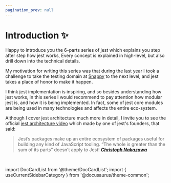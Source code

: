 ```yaml
---
pagination_prev: null
---
```


# Introduction ✨

Happy to introduce you the 6-parts series of jest which explains you step after step how jest works,
Every concept is explained in high-level, but also drill down into the technical details.

My motivation for writing this series was that during the last year I took a challenge to take the testing domain at [Snappy](https://www.linkedin.com/company/snappy-app/) to the next level, and jest takes a place of honor to make it happen.

I think jest implementation is inspiring, and so besides understanding how jest works, in this series I would recommend to pay attention how modular jest is, and how it is being implemented.
In fact, some of jest core modules are being used in many technologies and affects the entire eco-system.

Although I cover jest architecture much more in detail, I invite you to see the official [jest architecture video](https://jestjs.io/docs/architecture) which made by one of jest's founders, that said:

> Jest’s packages make up an entire ecosystem of packages useful for building any kind of JavaScript tooling.
> “The whole is greater than the sum of its parts” doesn’t apply to Jest!
> **_[Christoph Nakazawa](https://twitter.com/cpojer)_**

<br />

import DocCardList from '@theme/DocCardList';
import { useCurrentSidebarCategory } from '@docusaurus/theme-common';

<DocCardList items={useCurrentSidebarCategory().items} />

<!-- ### Navigation

|      #       | Navigation List                                                             |
| :----------: | :-------------------------------------------------------------------------- |
|    Intro     | **[Introduction ✨](./intro.md)** &nbsp; 👈&nbsp; You are Here     |
| Full Diagram | **[Full Architecture Diagram 🏛](./the-complete-architecture.md)**              |
|    Part 1    | **[Configs 🧰](./part-1-configs.md)**                                            |
|    Part 2    | **[File System & Dependency Resolution 🌳](./part-2-dependency-resolutions.md)** |
|    Part 3    | **[Test Order Optimization ⏳](./part-3-test-run-order.md)**       |
|    Part 4    | **[Test Run 🃏](./part-4-test-run.md)**                                     |
|    Part 5    | **[The Runtime Environment 💽](./part-5-the-runtime-environment.md)**            |
|    Part 6    | **[Module Transformation 🦠](./part-6-modules-transformation.md)**               |
|  Appendix Ⅰ  | **[Jest Hoisting 🆙](./appendix-1-hoisting.md)**                            |
|  Appendix Ⅱ  | **[jest-worker 👷‍♂️](./appendix-2-jest-worker.md)**                           |
|  Appendix Ⅲ  | **[Cache Summary 💵](./appendix-3-cache-summary.md)**                       |
|  Appendix Ⅳ  | **[Test Result Summary 🧪](./appendix-4-reporters.md)**           |
|  Appendix Ⅴ  | **[Watch Mode ⏱](./appendix-5-watch-mode.md)**                              | -->
